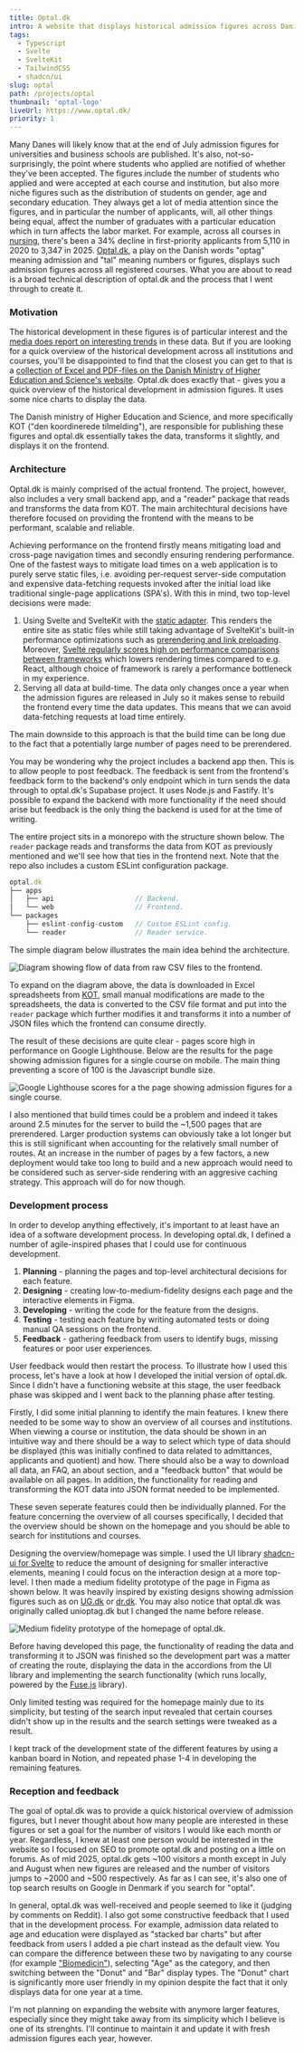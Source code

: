 ```yaml
---
title: Optal.dk
intro: A website that displays historical admission figures across Danish universities and business schools. Made with Svelte and SvelteKit.
tags:
  - Typescript
  - Svelte
  - SvelteKit
  - TailwindCSS
  - shadcn/ui
slug: optal
path: /projects/optal
thumbnail: 'optal-logo'
liveUrl: https://www.optal.dk/
priority: 1
---
```


Many Danes will likely know that at the end of July admission figures for universities and business schools are published. It's also, not-so-surprisingly, the point where students who applied are notified of whether they've been accepted. The figures include the number of students who applied and were accepted at each course and institution, but also more niche figures such as the distribution of students on gender, age and secondary education. They always get a lot of media attention since the figures, and in particular the number of applicants, will, all other things being equal, affect the number of graduates with a particular education which in turn affects the labor market. For example, across all courses in [nursing](https://www.optal.dk/educations/nurse?category=applied), there's been a 34% decline in first-priority applicants from 5,110 in 2020 to 3,347 in 2025. [Optal.dk](https://www.optal.dk/), a play on the Danish words "optag" meaning admission and "tal" meaning numbers or figures, displays such admission figures across all registered courses. What you are about to read is a broad technical description of optal.dk and the process that I went through to create it.

### Motivation

The historical development in these figures is of particular interest and the [media does report on interesting trends](https://www.dr.dk/nyheder/indland/faerre-og-faerre-vil-vaere-sygeplejerske-laerer-og-paedagog-tre-studerende-giver) in these data. But if you are looking for a quick overview of the historical development across all institutions and courses, you'll be disappointed to find that the closest you can get to that is a [collection of Excel and PDF-files on the Danish Ministry of Higher Education and Science's website](https://ufm.dk/uddannelse/statistik-og-analyser/sogning-og-optag-pa-videregaende-uddannelser/grundtal-om-sogning-og-optag/kot-hovedtal). Optal.dk does exactly that - gives you a quick overview of the historical development in admission figures. It uses some nice charts to display the data.

The Danish ministry of Higher Education and Science, and more specifically KOT ("den koordinerede tilmelding"), are responsible for publishing these figures and optal.dk essentially takes the data, transforms it slightly, and displays it on the frontend.

### Architecture

Optal.dk is mainly comprised of the actual frontend. The project, however, also includes a very small backend app, and a "reader" package that reads and transforms the data from KOT. The main architechtural decisions have therefore focused on providing the frontend with the means to be performant, scalable and reliable.

Achieving performance on the frontend firstly means mitigating load and cross-page navigation times and secondly ensuring rendering performance. One of the fastest ways to mitigate load times on a web application is to purely serve static files, i.e. avoiding per-request server-side computation and expensive data-fetching requests invoked after the initial load like traditional single-page applications (SPA's). With this in mind, two top-level decisions were made:

1. Using Svelte and SvelteKit with the [static adapter](https://svelte.dev/docs/kit/adapter-static). This renders the entire site as static files while still taking advantage of SvelteKit's built-in performance optimizations such as [prerendering and link preloading](https://svelte.dev/docs/kit/performance). Moreover, [Svelte regularly scores high on performance comparisons between frameworks](https://medium.com/@jessicajournal/react-vs-vue-vs-svelte-the-ultimate-2025-frontend-performance-comparison-5b5ce68614e2) which lowers rendering times compared to e.g. React, although choice of framework is rarely a performance bottleneck in my experience.
2. Serving all data at build-time. The data only changes once a year when the admission figures are released in July so it makes sense to rebuild the frontend every time the data updates. This means that we can avoid data-fetching requests at load time entirely.

The main downside to this approach is that the build time can be long due to the fact that a potentially large number of pages need to be prerendered.

You may be wondering why the project includes a backend app then. This is to allow people to post feedback. The feedback is sent from the frontend's feedback form to the backend's only endpoint which in turn sends the data through to optal.dk's Supabase project. It uses Node.js and Fastify. It's possible to expand the backend with more functionality if the need should arise but feedback is the only thing the backend is used for at the time of writing.

The entire project sits in a monorepo with the structure shown below. The `reader` package reads and transforms the data from KOT as previously mentioned and we'll see how that ties in the frontend next. Note that the repo also includes a custom ESLint configuration package.

```js
optal.dk
├── apps
│   ├── api                    // Backend.
│   └── web                    // Frontend.
└── packages
    ├── eslint-config-custom   // Custom ESLint config.
    └── reader                 // Reader service.
```

The simple diagram below illustrates the main idea behind the architecture.

![Diagram showing flow of data from raw CSV files to the frontend.](/images/optal-diagram.webp)

To expand on the diagram above, the data is downloaded in Excel spreadsheets from [KOT](https://ufm.dk/uddannelse/statistik-og-analyser/sogning-og-optag-pa-videregaende-uddannelser/grundtal-om-sogning-og-optag/kot-hovedtal), small manual modifications are made to the spreadsheets, the data is converted to the CSV file format and put into the `reader` package which further modifies it and transforms it into a number of JSON files which the frontend can consume directly.

The result of these decisions are quite clear - pages score high in performance on Google Lighthouse. Below are the results for the page showing admission figures for a single course on mobile. The main thing preventing a score of 100 is the Javascript bundle size.

![Google Lighthouse scores for a the page showing admission figures for a single course.](/images/optal-lighthouse.webp)

I also mentioned that build times could be a problem and indeed it takes around 2.5 minutes for the server to build the ~1,500 pages that are prerendered. Larger production systems can obviously take a lot longer but this is still significant when accounting for the relatively small number of routes. At an increase in the number of pages by a few factors, a new deployment would take too long to build and a new approach would need to be considered such as server-side rendering with an aggresive caching strategy. This approach will do for now though.

### Development process

In order to develop anything effectively, it's important to at least have an idea of a software development process. In developing optal.dk, I defined a number of agile-inspired phases that I could use for continuous development.

1. **Planning** - planning the pages and top-level architectural decisions for each feature.
2. **Designing** - creating low-to-medium-fidelity designs each page and the interactive elements in Figma.
3. **Developing** - writing the code for the feature from the designs.
4. **Testing** - testing each feature by writing automated tests or doing manual QA sessions on the frontend.
5. **Feedback** - gathering feedback from users to identify bugs, missing features or poor user experiences.

User feedback would then restart the process. To illustrate how I used this process, let's have a look at how I developed the initial version of optal.dk. Since I didn't have a functioning website at this stage, the user feedback phase was skipped and I went back to the planning phase after testing.

Firstly, I did some initial planning to identify the main features. I knew there needed to be some way to show an overview of all courses and institutions. When viewing a course or institution, the data should be shown in an intuitive way and there should be a way to select which type of data should be displayed (this was initially confined to data related to admittances, applicants and quotient) and how. There should also be a way to download all data, an FAQ, an about section, and a "feedback button" that would be available on all pages. In addition, the functionality for reading and transforming the KOT data into JSON format needed to be implemented.

These seven seperate features could then be individually planned. For the feature concerning the overview of all courses specifically, I decided that the overview should be shown on the homepage and you should be able to search for institutions and courses.

Designing the overview/homepage was simple. I used the UI library [shadcn-ui for Svelte](https://www.shadcn-svelte.com/) to reduce the amount of designing for smaller interactive elements, meaning I could focus on the interaction design at a more top-level. I then made a medium fidelity prototype of the page in Figma as shown below. It was heavily inspired by existing designs showing admission figures such as on [UG.dk](https://web.archive.org/web/20240227065537/https://www.ug.dk/kot-tal) or [dr.dk](https://www.dr.dk/feature/gaa-paa-opdagelse-i-studieoptaget-2025/). You may also notice that optal.dk was originally called unioptag.dk but I changed the name before release.

![Medium fidelity prototype of the homepage of optal.dk.](/images/optal-design.webp)

Before having developed this page, the functionality of reading the data and transforming it to JSON was finished so the development part was a matter of creating the route, displaying the data in the accordions from the UI library and implementing the search functionality (which runs locally, powered by the [Fuse.js](https://www.fusejs.io/) library).

Only limited testing was required for the homepage mainly due to its simplicity, but testing of the search input revealed that certain courses didn't show up in the results and the search settings were tweaked as a result.

I kept track of the development state of the different features by using a kanban board in Notion, and repeated phase 1-4 in developing the remaining features.

### Reception and feedback

The goal of optal.dk was to provide a quick historical overview of admission figures, but I never thought about how many people are interested in these figures or set a goal for the number of visitors I would like each month or year. Regardless, I knew at least one person would be interested in the website so I focused on SEO to promote optal.dk and posting on a little on forums. As of mid 2025, optal.dk gets ~100 visitors a month except in July and August when new figures are released and the number of visitors jumps to ~2000 and ~500 respectively. As far as I can see, it's also one of top search results on Google in Denmark if you search for "optal".

In general, optal.dk was well-received and people seemed to like it (judging by comments on Reddit). I also got some constructive feedback that I used that in the development process. For example, admission data related to age and education were displayed as "stacked bar charts" but after feedback from users I added a pie chart instead as the default view. You can compare the difference between these two by navigating to any course (for example ["Biomedicin"](https://www.optal.dk/syddansk-universitet/biomedicin-17015?category=age)), selecting "Age" as the category, and then switching between the "Donut" and "Bar" display types. The "Donut" chart is significantly more user friendly in my opinion despite the fact that it only displays data for one year at a time.

I'm not planning on expanding the website with anymore larger features, especially since they might take away from its simplicity which I believe is one of its strenghts. I'll continue to maintain it and update it with fresh admission figures each year, however.
